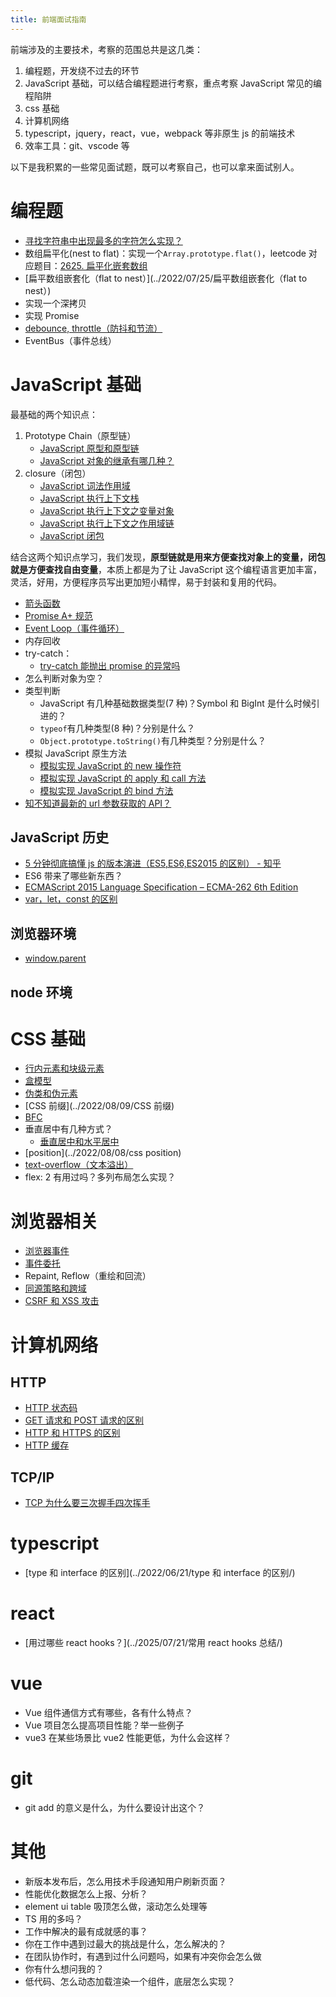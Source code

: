 ```yaml
---
title: 前端面试指南
---
```


前端涉及的主要技术，考察的范围总共是这几类：

1. 编程题，开发绕不过去的环节
2. JavaScript 基础，可以结合编程题进行考察，重点考察 JavaScript 常见的编程陷阱
3. css 基础
4. 计算机网络
5. typescript，jquery，react，vue，webpack 等非原生 js 的前端技术
6. 效率工具：git、vscode 等

以下是我积累的一些常见面试题，既可以考察自己，也可以拿来面试别人。

# 编程题

- [寻找字符串中出现最多的字符怎么实现？](../2022/07/24/寻找字符串中出现最多的字符怎么实现？)
- 数组扁平化(nest to flat)：实现一个`Array.prototype.flat()`，leetcode 对应题目：[2625. 扁平化嵌套数组](https://leetcode.cn/classic/problems/flatten-deeply-nested-array/description/)
- [扁平数组嵌套化（flat to nest）](../2022/07/25/扁平数组嵌套化（flat to nest）)
- 实现一个深拷贝
- 实现 Promise
- [debounce, throttle（防抖和节流）](../2023/12/05/JavaScript如何实现节流和防抖函数/)
- EventBus（事件总线）

# JavaScript 基础

最基础的两个知识点：

1. Prototype Chain（原型链）
   - [JavaScript 原型和原型链](../2022/07/10/JavaScript原型和原型链/)
   - [JavaScript 对象的继承有哪几种？](../2023/11/20/JavaScript对象的继承有哪几种/)
2. closure（闭包）
   - [JavaScript 词法作用域](../2022/07/11/JavaScript词法作用域/)
   - [JavaScript 执行上下文栈](../2022/07/12/JavaScript执行上下文栈/)
   - [JavaScript 执行上下文之变量对象](../2022/07/13/JavaScript执行上下文之变量对象/)
   - [JavaScript 执行上下文之作用域链](../2022/07/14/JavaScript执行上下文之作用域链/)
   - [JavaScript 闭包](../2022/07/14/JavaScript闭包/)

结合这两个知识点学习，我们发现，**原型链就是用来方便查找对象上的变量，闭包就是方便查找自由变量**，本质上都是为了让 JavaScript 这个编程语言更加丰富，灵活，好用，方便程序员写出更加短小精悍，易于封装和复用的代码。

- [箭头函数](../2022/08/06/箭头函数/)
- [Promise A+ 规范](../2023/07/19/Promise详解/)
- [Event Loop（事件循环）](../2022/08/05/宏任务和微任务/)
- 内存回收
- try-catch：
  - [try-catch 能抛出 promise 的异常吗](https://juejin.cn/post/6850418110907088910)
- 怎么判断对象为空？
- 类型判断
  - JavaScript 有几种基础数据类型(7 种)？Symbol 和 BigInt 是什么时候引进的？
  - `typeof`有几种类型(8 种)？分别是什么？
  - `Object.prototype.toString()`有几种类型？分别是什么？
- 模拟 JavaScript 原生方法
  - [模拟实现 JavaScript 的 new 操作符](../2023/11/20/模拟实现JavaScript的new操作符/)
  - [模拟实现 JavaScript 的 apply 和 call 方法](../2023/11/21/模拟实现JavaScript的apply和call方法/)
  - [模拟实现 JavaScript 的 bind 方法](../2023/11/22/模拟实现JavaScript的bind方法/)
- [知不知道最新的 url 参数获取的 API？](../2022/07/26/知不知道最新的url参数获取的API？/)

## JavaScript 历史

- [5 分钟彻底搞懂 js 的版本演进（ES5,ES6,ES2015 的区别） - 知乎](https://zhuanlan.zhihu.com/p/516325981)
- ES6 带来了哪些新东西？
- [ECMAScript 2015 Language Specification – ECMA-262 6th Edition](https://262.ecma-international.org/6.0/)
- [var，let，const 的区别](../2023/11/23/JavaScript的var,let,const的区别/)

## 浏览器环境

- [window.parent](https://developer.mozilla.org/zh-CN/docs/Web/API/Window/parent)

## node 环境

# CSS 基础

- [行内元素和块级元素](../2022/12/08/%E8%A1%8C%E5%86%85%E5%85%83%E7%B4%A0%E5%92%8C%E5%9D%97%E7%BA%A7%E5%85%83%E7%B4%A0/)
- [盒模型](../2022/08/07/盒模型)
- [伪类和伪元素](../2022/08/10/伪类和伪元素)
- [CSS 前缀](../2022/08/09/CSS 前缀)
- [BFC](../2022/08/07/BFC)
- 垂直居中有几种方式？
  - [垂直居中和水平居中](../2022/12/13/css%E5%B1%85%E4%B8%AD%E7%9A%84%E6%9C%80%E4%BD%B3%E5%AE%9E%E8%B7%B5/)
- [position](../2022/08/08/css position)
- [text-overflow（文本溢出）](../2022/08/11/text-overflow（文本溢出）)
- flex: 2 有用过吗？多列布局怎么实现？

# 浏览器相关

- [浏览器事件](../2022/07/31/浏览器事件/)
- [事件委托](../2022/07/31/浏览器事件/#事件委托)
- Repaint, Reflow（重绘和回流）
- [同源策略和跨域](../2022/08/04/浏览器同源策略和跨域问题/)
- [CSRF 和 XSS 攻击](../2022/08/04/浏览器同源策略和跨域问题/#CSRF)

# 计算机网络

## HTTP

- [HTTP 状态码](../2022/08/12/HTTP状态码)
- [GET 请求和 POST 请求的区别](../2022/08/12/GET请求和POST请求的区别)
- [HTTP 和 HTTPS 的区别](../2022/08/12/HTTP和HTTPS的区别)
- [HTTP 缓存](../2022/08/13/HTTP缓存)

## TCP/IP

- [TCP 为什么要三次握手四次挥手](../2022/06/20/TCP和UDP的区别/)

# typescript

- [type 和 interface 的区别](../2022/06/21/type 和 interface 的区别/)

# react

- [用过哪些 react hooks？](../2025/07/21/常用 react hooks 总结/)

# vue

- Vue 组件通信方式有哪些，各有什么特点？
- Vue 项目怎么提高项目性能？举一些例子
- vue3 在某些场景比 vue2 性能更低，为什么会这样？

# git

- git add 的意义是什么，为什么要设计出这个？

# 其他

- 新版本发布后，怎么用技术手段通知用户刷新页面？
- 性能优化数据怎么上报、分析？
- element ui table 吸顶怎么做，滚动怎么处理等
- TS 用的多吗？
- 工作中解决的最有成就感的事？
- 你在工作中遇到过最大的挑战是什么，怎么解决的？
- 在团队协作时，有遇到过什么问题吗，如果有冲突你会怎么做
- 你有什么想问我的？
- 低代码、怎么动态加载渲染一个组件，底层怎么实现？
